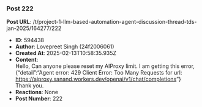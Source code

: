 ### Post 222
**Post URL**: /t/project-1-llm-based-automation-agent-discussion-thread-tds-jan-2025/164277/222
- **ID**: 594438
- **Author**: Lovepreet Singh (24f2006061)
- **Created At**: 2025-02-13T10:58:35.935Z
- **Content**:  
  Hello,
Can anyone please reset my AIProxy limit. I am getting this error, {“detail”:“Agent error: 429 Client Error: Too Many Requests for url: <a href="https://aiproxy.sanand.workers.dev/openai/v1/chat/completions" rel="noopener nofollow ugc">https://aiproxy.sanand.workers.dev/openai/v1/chat/completions</a>”}<br>
Thank you.
- **Reactions**: None
- **Post Number**: 222

